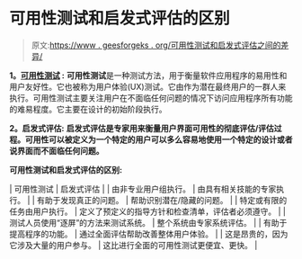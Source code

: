 # 可用性测试和启发式评估的区别

> 原文:[https://www . geesforgeks . org/可用性测试和启发式评估之间的差异/](https://www.geeksforgeeks.org/difference-between-usability-testing-and-heuristic-evaluation/)

**1。[可用性测试](https://www.geeksforgeeks.org/usability-testing/) :**
**可用性测试**是一种测试方法，用于衡量软件应用程序的易用性和用户友好性。它也被称为用户体验(UX)测试。它由作为潜在最终用户的一群人来执行。可用性测试主要关注用户在不面临任何问题的情况下访问应用程序所有功能的难易程度。它主要在设计的初始阶段执行。

**2。启发式评估:**
**启发式评估是专家用来衡量用户界面可用性的彻底评估/评估过程。可用性可以被定义为一个特定的用户可以多么容易地使用一个特定的设计或者说界面而不面临任何问题。**

 ****可用性测试和启发式评估的区别:****

| 可用性测试 | 启发式评估 |
| 由非专业用户组执行。 | 由具有相关技能的专家执行。 |
| 有助于发现真正的问题。 | 帮助识别潜在/隐藏的问题。 |
| 特定或有限的任务由用户执行。 | 定义了预定义的指导方针和检查清单，评估者必须遵守。 |
| 测试人员使用“逐屏”的方法来测试系统。 | 整个系统由专家系统评估。 |
| 有助于提高程序的功能。 | 通过全面评估帮助改善整体用户体验。 |
| 这是昂贵的，因为它涉及大量的用户参与。 | 这比进行全面的可用性测试更便宜、更快。 |